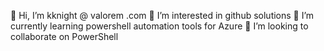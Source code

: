 👋 Hi, I’m kknight @ valorem .com
👀 I’m interested in github solutions
🌱 I’m currently learning powershell automation tools for Azure
💞️ I’m looking to collaborate on PowerShell

<!---
kknight-valorem/kknight-valorem is a ✨ special ✨ repository because its `README.md` (this file) appears on your GitHub profile.
You can click the Preview link to take a look at your changes.
--->
